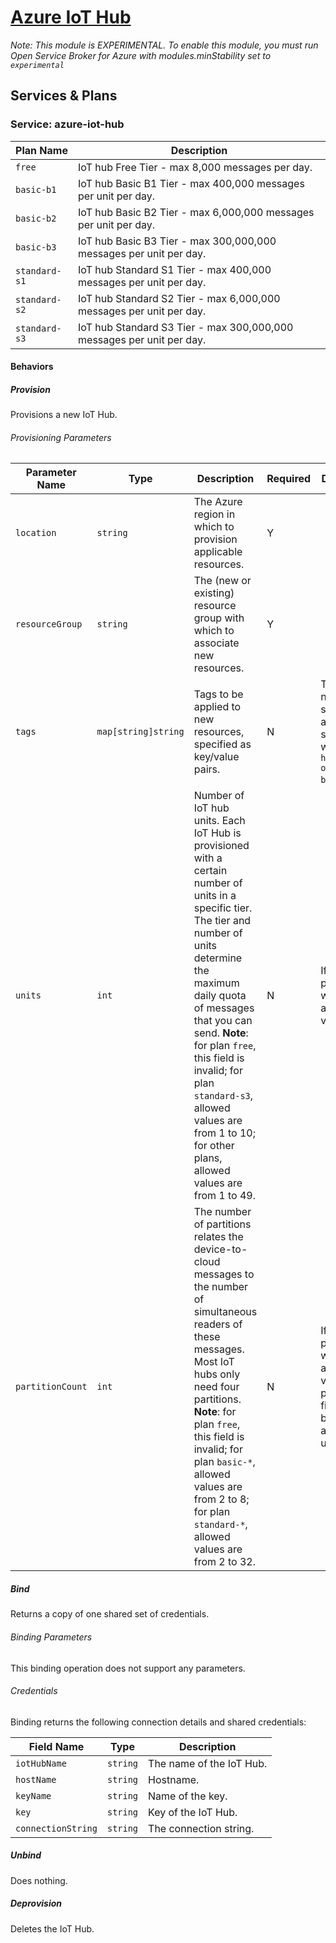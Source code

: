 # [Azure IoT Hub](https://azure.microsoft.com/en-us/services/iot-hub/)

_Note: This module is EXPERIMENTAL. To enable this module, you must run Open Service Broker for Azure with modules.minStability set to `experimental`_

## Services & Plans

### Service: azure-iot-hub

| Plan Name     | Description                                                  |
| ------------- | ------------------------------------------------------------ |
| `free`        | IoT hub Free Tier - max 8,000 messages per day.              |
| `basic-b1`    | IoT hub Basic B1 Tier - max 400,000 messages per unit per day. |
| `basic-b2`    | IoT hub Basic B2 Tier - max 6,000,000 messages per unit per day. |
| `basic-b3`    | IoT hub Basic B3 Tier - max 300,000,000 messages per unit per day. |
| `standard-s1` | IoT hub Standard S1 Tier - max 400,000 messages per unit per day. |
| `standard-s2` | IoT hub Standard S2 Tier - max 6,000,000 messages per unit per day. |
| `standard-s3` | IoT hub Standard S3 Tier - max 300,000,000 messages per unit per day. |

#### Behaviors

##### Provision

Provisions a new IoT Hub.

###### Provisioning Parameters

| Parameter Name   | Type                | Description                                                  | Required | Default Value                                                |
| ---------------- | ------------------- | ------------------------------------------------------------ | -------- | ------------------------------------------------------------ |
| `location`       | `string`            | The Azure region in which to provision applicable resources. | Y        |                                                              |
| `resourceGroup`  | `string`            | The (new or existing) resource group with which to associate new resources. | Y        |                                                              |
| `tags`           | `map[string]string` | Tags to be applied to new resources, specified as key/value pairs. | N        | Tags (even if none are specified) are automatically supplemented with `heritage: open-service-broker-azure`. |
| `units`          | `int`               | Number of IoT hub units. Each IoT Hub is provisioned with a certain number of units in a specific tier. The tier and number of units determine the maximum daily quota of messages that you can send. **Note**: for plan `free`, this field is invalid; for plan `standard-s3`, allowed values are from 1 to 10; for other plans, allowed values are from 1 to 49. | N        | If not provided, `1 `will be used as default value.          |
| `partitionCount` | `int`               | The number of partitions relates the device-to-cloud messages to the number of simultaneous readers of these messages. Most IoT hubs only need four partitions. **Note**: for plan `free`, this field is invalid; for plan `basic-*`, allowed values are from 2 to 8; for plan `standard-*`, allowed values are from 2 to 32. | N        | If not provided, `4` will be used as default value. For plan `free`, this field cannot be provided and `2` will be used. |

##### Bind

Returns a copy of one shared set of credentials.

###### Binding Parameters

This binding operation does not support any parameters.

###### Credentials

Binding returns the following connection details and shared credentials:

| Field Name         | Type     | Description              |
| ------------------ | -------- | ------------------------ |
| `iotHubName`       | `string` | The name of the IoT Hub. |
| `hostName`         | `string` | Hostname.                |
| `keyName`          | `string` | Name of the key.         |
| `key`              | `string` | Key of the IoT Hub.      |
| `connectionString` | `string` | The connection string.   |

##### Unbind

Does nothing.

##### Deprovision

Deletes the IoT Hub.